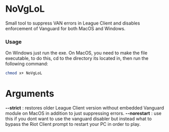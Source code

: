 # NoVgLoL
Small tool to suppress VAN errors in League Client and disables enforcement of Vanguard for both MacOS and Windows.

### Usage
On Windows just run the exe. On MacOS, you need to make the file executable, to do this, cd to the directory its located in, then run the following command:
```bash
chmod x+ NoVgLoL
```
# Arguments
**--strict** : restores older League Client version without embedded Vanguard module on MacOS in addition to just suppressing errors.
**--norestart** : use this if you dont want to use the vanguard disabler but instead what to bypass the Riot Client prompt to restart your PC in order to play.
